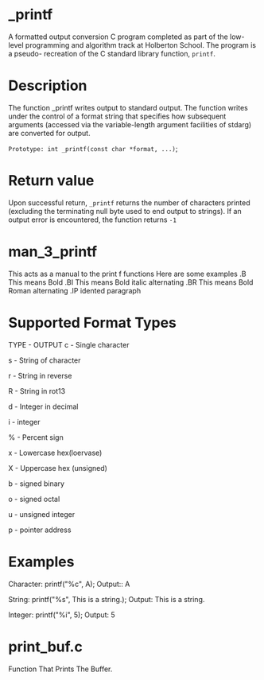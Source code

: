 # _printf
A formatted output conversion C program completed as part of the low-level programming and algorithm track at Holberton School. The program is a pseudo- recreation of the C standard library function, ```printf```.

# Description

The function _printf writes output to standard output. The function writes under the control of a format string that specifies how subsequent arguments (accessed via the variable-length argument facilities of stdarg) are converted for output.

```Prototype: int _printf(const char *format, ...)```;

# Return value
Upon successful return, ```_printf``` returns the number of characters printed (excluding the terminating null byte used to end output to strings). If an output error is encountered, the function returns ```-1```

# man_3_printf
This acts as a manual to the print f functions
Here are some examples
.B This means Bold
.BI This means Bold italic alternating
.BR This means Bold Roman alternating
.IP idented paragraph

# Supported Format Types

TYPE - OUTPUT
c - Single character

s - String of character

r - String in reverse

R - String in rot13

d - Integer in decimal

i - integer

% - Percent sign

x - Lowercase hex(loervase)

X - Uppercase hex (unsigned)

b - signed binary

o - signed octal

u - unsigned integer

p - pointer address

# Examples
Character: printf("%c", A); Output:: A

String: printf("%s", This is a string.); Output: This is a string.

Integer: printf("%i", 5); Output: 5

# print_buf.c
Function That Prints The Buffer.

